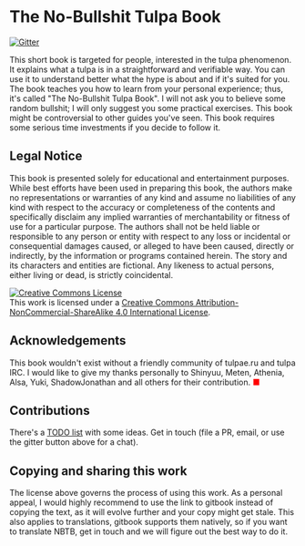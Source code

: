 # The No-Bullshit Tulpa Book

[![Gitter](https://badges.gitter.im/farcaller/nbtb.svg)](https://gitter.im/farcaller/nbtb?utm_source=badge&utm_medium=badge&utm_campaign=pr-badge)

This short book is targeted for people, interested in the tulpa phenomenon. It explains what a tulpa is in a straightforward and verifiable way. You can use it to understand better what the hype is about and if it's suited for you. The book teaches you how to learn from your personal experience; thus, it's called "The No-Bullshit Tulpa Book". I will not ask you to believe some random bullshit; I will only suggest you some practical exercises. This book might be controversial to other guides you've seen. This book requires some serious time investments if you decide to follow it.

## Legal Notice

This book is presented solely for educational and entertainment purposes. While best efforts have been used in preparing this book, the authors make no representations or warranties of any kind and assume no liabilities of any kind with respect to the accuracy or completeness of the contents and specifically disclaim any implied warranties of merchantability or fitness of use for a particular purpose. The authors shall not be held liable or responsible to any person or entity with respect to any loss or incidental or consequential damages caused, or alleged to have been caused, directly or indirectly, by the information or programs contained herein. The story and its characters and entities are fictional. Any likeness to actual persons, either living or dead, is strictly coincidental.

<a rel="license" href="http://creativecommons.org/licenses/by-nc-sa/4.0/"><img alt="Creative Commons License" style="border-width:0" src="https://i.creativecommons.org/l/by-nc-sa/4.0/88x31.png" /></a><br />This work is licensed under a <a rel="license" href="http://creativecommons.org/licenses/by-nc-sa/4.0/">Creative Commons Attribution-NonCommercial-ShareAlike 4.0 International License</a>.

## Acknowledgements

This book wouldn't exist without a friendly community of tulpae.ru and tulpa IRC. I would like to give my thanks personally to Shinyuu, Meten, Athenia, Alsa, Yuki, ShadowJonathan and all others for their contribution. <font color="red">&#x25a0;</font>

## Contributions

There's a [TODO list](TODO.todo) with some ideas. Get in touch (file a PR, email, or use the gitter button above for a chat).

## Copying and sharing this work

The license above governs the process of using this work. As a personal appeal, I would highly recommend to use the link to gitbook instead of copying the text, as it will evolve further and your copy might get stale. This also applies to translations, gitbook supports them natively, so if you want to translate NBTB, get in touch and we will figure out the best way to do it.
